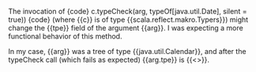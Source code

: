 The invocation of
{code}
    c.typeCheck(arg, typeOf[java.util.Date], silent = true))
{code}
(where {{c}} is of type {{scala.reflect.makro.Typers}}) might change the {{tpe}} field of the argument {{arg}}. I was expecting a more functional behavior of this method.

In my case, {{arg}} was a tree of type {{java.util.Calendar}}, and after the typeCheck call (which fails as expected) {{arg.tpe}} is {{<<error>>}}.

